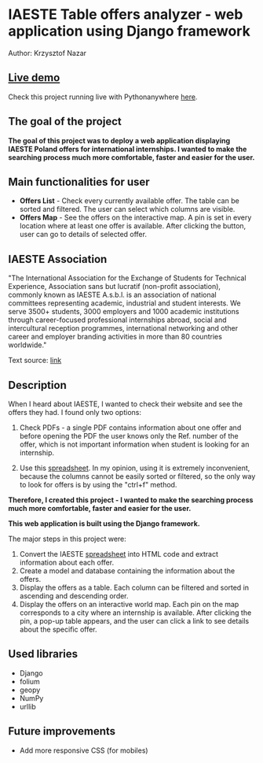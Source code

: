 # IAESTE Table offers analyzer - web application using Django framework

Author: Krzysztof Nazar

## [Live demo](http://iaestetablebykn.pythonanywhere.com/iaeste_table/offers/)
Check this project running live with Pythonanywhere [here](http://iaestetablebykn.pythonanywhere.com/iaeste_table/offers/).


## The goal of the project
**The goal of this project was to deploy a web application displaying IAESTE Poland offers for international internships. I wanted to make the searching process much more comfortable, faster and easier for the user.**

## Main functionalities for user
 - **Offers List** - Check every currently available offer. The table can be sorted and filtered. The user can select which columns are visible.
 - **Offers Map** - See the offers on the interactive map. A pin is set in every location where at least one offer is available. After clicking the button, user can go to details of selected offer.</li>
            

## IAESTE Association 

"The International Association for the Exchange of Students for Technical Experience, Association sans but lucratif (non-profit association), commonly known as IAESTE A.s.b.l. is an association of national committees representing academic, industrial and student interests. We serve 3500+ students, 3000 employers and 1000 academic institutions through career-focused professional internships abroad, social and intercultural reception programmes, international networking and other career and employer branding activities in more than 80 countries worldwide."

Text source: [link](https://iaeste.org/about)

## Description

When I heard about IAESTE, I wanted to check their website and see the offers they had. I found only two options:

1. Check PDFs - a single PDF contains information about one offer and before opening the PDF the user knows only the Ref. number of the offer, which is not important information when student is looking for an internship.

2. Use this [spreadsheet](https://iaeste.pl/offers). In my opinion, using it is extremely inconvenient, because the columns cannot be easily sorted or filtered, so the only way to look for offers is by using the "ctrl+f" method.

**Therefore, I created this project - I wanted to make the searching process much more comfortable, faster and easier for the user.**

**This web application is built using the Django framework.**


The major steps in this project were:
 1. Convert the IAESTE [spreadsheet](https://iaeste.pl/offers) into HTML code and extract information about each offer. 
 2. Create a model and database containing the information about the offers.
 3. Display the offers as a table. Each column can be filtered and sorted in ascending and descending order.
 4. Display the offers on an interactive world map. Each pin on the map corresponds to a city where an internship is available. After clicking the pin, a pop-up table appears, and the user can click a link to see details about the specific offer.

## Used libraries
 - Django
 - folium
 - geopy
 - NumPy
 - urllib

## Future improvements
 - Add more responsive CSS (for mobiles)

